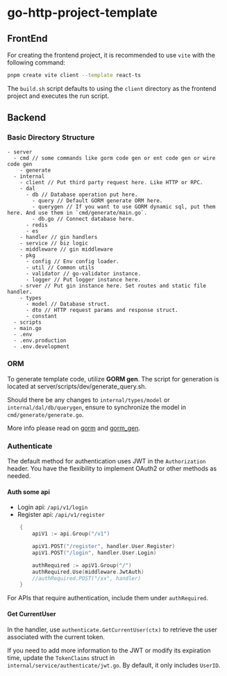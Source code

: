 # go-http-project-template

## FrontEnd

For creating the frontend project, it is recommended to use `vite` with the following command:

```bash
pnpm create vite client --template react-ts
```

The `build.sh` script defaults to using the `client` directory as the frontend project and executes the run script.

## Backend

### Basic Directory Structure

```
- server
  - cmd // some commands like gorm code gen or ent code gen or wire code gen
    - generate
  - internal
    - client // Put third party request here. Like HTTP or RPC.
    - dal
      - db // Database operation put here.
        - query // Default GORM generate ORM here.
        - querygen // If you want to use GORM dynamic sql, put them here. And use them in `cmd/generate/main.go`.
        - db.go // Connect database here.
      - redis
      - es
    - handler // gin handlers
    - service // biz logic
    - middleware // gin middleware
    - pkg
      - config // Env config loader.
      - util // Common utils
      - validator // go-validator instance.
      - logger // Put logger instance here. 
    - srver // Put gin instance here. Set routes and static file handler.
    - types
      - model // Database struct.
      - dto // HTTP request params and response struct.
      - constant
  - scripts
  - main.go
  - .env
  - .env.production
  - .env.development
```

### ORM

To generate template code, utilize **GORM gen**. The script for generation is located at server/scripts/dev/generate_query.sh.

Should there be any changes to `internal/types/model` or `internal/dal/db/querygen`, ensure to synchronize the model in `cmd/generate/generate.go`.

More info please read on [gorm](https://gorm.io/docs/) and [gorm_gen](https://gorm.io/gen/).

### Authenticate

The default method for authentication uses JWT in the `Authorization` header. You have the flexibility to implement OAuth2 or other methods as needed.

#### Auth some api

- Login api: `/api/v1/login`
- Register api: `/api/v1/register`

```go
	{
		apiV1 := api.Group("/v1")

		apiV1.POST("/register", handler.User.Register)
		apiV1.POST("/login", handler.User.Login)

		authRequired := apiV1.Group("/")
		authRequired.Use(middleware.JwtAuth)
		//authRequired.POST("/xx", handler)
	}
```

For APIs that require authentication, include them under `authRequired`.

#### Get CurrentUser

In the handler, use `authenticate.GetCurrentUser(ctx)` to retrieve the user associated with the current token.

If you need to add more information to the JWT or modify its expiration time, update the `TokenClaims` struct in `internal/service/authenticate/jwt.go`. By default, it only includes `UserID`.
